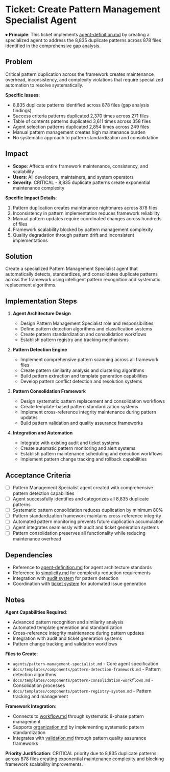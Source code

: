 
# Ticket: Create Pattern Management Specialist Agent

⏺ **Principle**: This ticket implements [agent-definition.md](../../../docs/agents-docs/agent-definition.md) by creating a specialized agent to address the 8,835 duplicate patterns across 878 files identified in the comprehensive gap analysis.

## Problem

Critical pattern duplication across the framework creates maintenance overhead, inconsistency, and complexity violations that require specialized automation to resolve systematically.

**Specific Issues**:
- 8,835 duplicate patterns identified across 878 files (gap analysis findings)
- Success criteria patterns duplicated 2,370 times across 271 files
- Table of contents patterns duplicated 3,611 times across 358 files  
- Agent selection patterns duplicated 2,854 times across 249 files
- Manual pattern management creates high maintenance burden
- No systematic approach to pattern standardization and consolidation

## Impact

- **Scope**: Affects entire framework maintenance, consistency, and scalability
- **Users**: All developers, maintainers, and system operators
- **Severity**: CRITICAL - 8,835 duplicate patterns create exponential maintenance complexity

**Specific Impact Details**:
1. Pattern duplication creates maintenance nightmares across 878 files
2. Inconsistency in pattern implementation reduces framework reliability
3. Manual pattern updates require coordinated changes across hundreds of files
4. Framework scalability blocked by pattern management complexity
5. Quality degradation through pattern drift and inconsistent implementations

## Solution

Create a specialized Pattern Management Specialist agent that automatically detects, standardizes, and consolidates duplicate patterns across the framework using intelligent pattern recognition and systematic replacement algorithms.

## Implementation Steps

1. **Agent Architecture Design**
   - Design Pattern Management Specialist role and responsibilities
   - Define pattern detection algorithms and classification systems
   - Create pattern standardization and consolidation workflows
   - Establish pattern registry and tracking mechanisms

2. **Pattern Detection Engine**
   - Implement comprehensive pattern scanning across all framework files
   - Create pattern similarity analysis and clustering algorithms  
   - Build pattern extraction and template generation capabilities
   - Develop pattern conflict detection and resolution systems

3. **Pattern Consolidation Framework**
   - Design systematic pattern replacement and consolidation workflows
   - Create template-based pattern standardization systems
   - Implement cross-reference integrity maintenance during pattern updates
   - Build pattern validation and quality assurance frameworks

4. **Integration and Automation**
   - Integrate with existing audit and ticket systems
   - Create automatic pattern monitoring and alert systems
   - Establish pattern maintenance scheduling and execution workflows
   - Implement pattern change tracking and rollback capabilities

## Acceptance Criteria

- [ ] Pattern Management Specialist agent created with comprehensive pattern detection capabilities
- [ ] Agent successfully identifies and categorizes all 8,835 duplicate patterns
- [ ] Systematic pattern consolidation reduces duplication by minimum 80%
- [ ] Pattern standardization framework maintains cross-reference integrity
- [ ] Automated pattern monitoring prevents future duplication accumulation
- [ ] Agent integrates seamlessly with audit and ticket generation systems
- [ ] Pattern consolidation preserves all functionality while reducing maintenance overhead

## Dependencies

- Reference to [agent-definition.md](../../../docs/agents-docs/agent-definition.md) for agent architecture standards
- Reference to [simplicity.md](../../../docs/principles/simplicity.md) for complexity reduction requirements
- Integration with [audit system](../../../commands/domains/analysis/workflows/system-audit.md) for pattern detection
- Coordination with [ticket system](../../../commands/domains/management/commands/create-ticket.md) for automated issue generation

## Notes

**Agent Capabilities Required**:
- Advanced pattern recognition and similarity analysis
- Automated template generation and standardization
- Cross-reference integrity maintenance during pattern updates  
- Integration with audit and ticket generation systems
- Pattern change tracking and validation workflows

**Files to Create**:
- `agents/pattern-management-specialist.md` - Core agent specification
- `docs/templates/components/pattern-detection-framework.md` - Pattern detection algorithms
- `docs/templates/components/pattern-consolidation-workflows.md` - Consolidation processes
- `docs/templates/components/pattern-registry-system.md` - Pattern tracking and management

**Framework Integration**:
- Connects to [workflow.md](../../../docs/principles/workflow.md) through systematic 8-phase pattern management
- Supports [organization.md](../../../docs/principles/organization.md) by implementing systematic pattern standardization
- Integrates with [validation.md](../../../docs/principles/validation.md) through pattern quality assurance frameworks

**Priority Justification**:
CRITICAL priority due to 8,835 duplicate patterns across 878 files creating exponential maintenance complexity and blocking framework scalability improvements.
